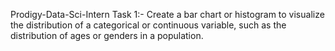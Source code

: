 Prodigy-Data-Sci-Intern
Task 1:- Create a bar chart or histogram to visualize the distribution of a categorical or continuous variable, such as the distribution of ages or genders in a population.
